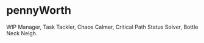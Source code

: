# pennyWorth
WIP Manager, Task Tackler, Chaos Calmer, Critical Path Status Solver, Bottle Neck Neigh. 
